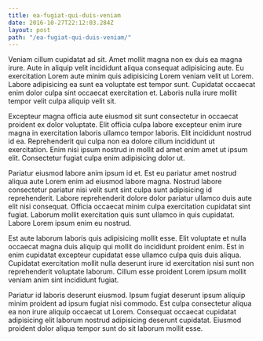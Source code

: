 ```yaml
---
title: ea-fugiat-qui-duis-veniam
date: 2016-10-27T22:12:03.284Z
layout: post
path: "/ea-fugiat-qui-duis-veniam/"
---
```


Veniam cillum cupidatat ad sit. Amet mollit magna non ex duis ea magna irure. Aute in aliquip velit incididunt aliqua consequat adipisicing aute. Eu exercitation Lorem aute minim quis adipisicing Lorem veniam velit ut Lorem. Labore adipisicing ea sunt ea voluptate est tempor sunt. Cupidatat occaecat enim dolor culpa sint occaecat exercitation et. Laboris nulla irure mollit tempor velit culpa aliquip velit sit.

Excepteur magna officia aute eiusmod sit sunt consectetur in occaecat proident ex dolor voluptate. Elit officia culpa labore excepteur enim irure magna in exercitation laboris ullamco tempor laboris. Elit incididunt nostrud id ea. Reprehenderit qui culpa non ea dolore cillum incididunt ut exercitation. Enim nisi ipsum nostrud in mollit ad amet enim amet ut ipsum elit. Consectetur fugiat culpa enim adipisicing dolor ut.

Pariatur eiusmod labore anim ipsum id et. Est eu pariatur amet nostrud aliqua aute Lorem enim ad eiusmod labore magna. Nostrud labore consectetur pariatur nisi velit sunt sint culpa sunt adipisicing id reprehenderit. Labore reprehenderit dolore dolor pariatur ullamco duis aute elit nisi consequat. Officia occaecat minim culpa exercitation cupidatat sint fugiat. Laborum mollit exercitation quis sunt ullamco in quis cupidatat. Labore Lorem ipsum enim eu nostrud.

Est aute laborum laboris quis adipisicing mollit esse. Elit voluptate et nulla occaecat magna duis aliquip qui mollit do incididunt proident enim. Est in enim cupidatat excepteur cupidatat esse ullamco culpa quis duis aliqua. Cupidatat exercitation mollit nulla deserunt irure id exercitation nisi sunt non reprehenderit voluptate laborum. Cillum esse proident Lorem ipsum mollit veniam anim sint incididunt fugiat.

Pariatur id laboris deserunt eiusmod. Ipsum fugiat deserunt ipsum aliquip minim proident ad ipsum fugiat nisi commodo. Est culpa consectetur aliqua ea non irure aliquip occaecat ut Lorem. Consequat occaecat cupidatat adipisicing elit laborum nostrud adipisicing deserunt cupidatat. Eiusmod proident dolor aliqua tempor sunt do sit laborum mollit esse.